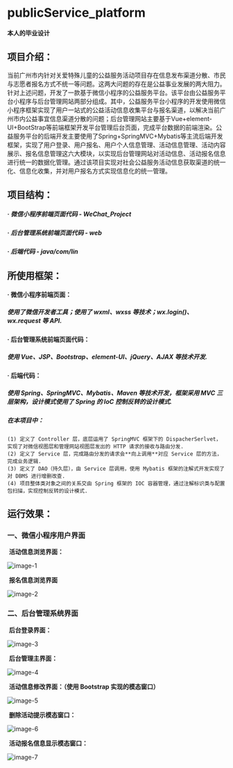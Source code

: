 # publicService_platform



**本人的毕业设计**



## 项目介绍：



​	当前广州市内针对关爱特殊儿童的公益服务活动项目存在信息发布渠道分散、市民与志愿者报名方式不统一等问题。这两大问题的存在是公益事业发展的两大阻力。针对上述问题，开发了一款基于微信小程序的公益服务平台。该平台由公益服务平台小程序与后台管理网站两部分组成。其中，公益服务平台小程序的开发使用微信小程序框架实现了用户一站式的公益活动信息收集平台与报名渠道，以解决当前广州市内公益事宜信息渠道分散的问题；后台管理网站主要基于Vue+element-UI+BootStrap等前端框架开发平台管理后台页面，完成平台数据的前端渲染。公益服务平台的后端开发主要使用了Spring+SpringMVC+Mybatis等主流后端开发框架，实现了用户登录、用户报名、用户个人信息管理、活动信息管理、活动内容展示、报名信息管理这六大模块，以实现后台管理网站对活动信息、活动报名信息进行统一的数据化管理。通过该项目实现对社会公益服务活动信息获取渠道的统一化、信息化收集，并对用户报名方式实现信息化的统一管理。



## 项目结构：



##### 	·	微信小程序前端页面代码 - WeChat_Project

##### 	·	后台管理系统前端页面代码 - web

##### 	·	后端代码 - java/com/lin



## 所使用框架：



#### 	·	微信小程序前端页面：

##### 使用了微信开发者工具；使用了 wxml、wxss 等技术；wx.login()、wx.request 等 API.



#### 	·	后台管理系统前端页面代码：

##### 使用 Vue、JSP、Bootstrap、element-UI、jQuery、AJAX 等技术开发.



#### 	·	后端代码：

##### 使用 Spring、SpringMVC、Mybatis、Maven 等技术开发，框架采用 MVC 三层架构，设计模式使用了 Spring 的 IoC 控制反转的设计模式.

##### 在本项目中：

 	(1) 定义了 Controller 层，底层运用了 SpringMVC 框架下的 DispacherSerlvet，实现了对微信视图层和管理网站视图层发出的 HTTP 请求的接收与路由分发.
 	(2) 定义了 Service 层，完成路由分发的请求会**向上调用**对应 Service 层的方法，完成业务逻辑.
 	(3) 定义了 DAO（持久层），由 Service 层调用，使用 Mybatis 框架的注解式开发实现了对 DBMS 进行增删改查.
 	(4) 项目整体类对象之间的关系交由 Spring 框架的 IOC 容器管理，通过注解标识类与配置包扫描，实现控制反转的设计模式.



## 运行效果：



### 	一、微信小程序用户界面

​		**活动信息浏览界面：**

![image-1](https://s2.xptou.com/2023/05/18/6465f8eeac887.png)



​		**报名信息浏览界面**

![image-2](https://s2.xptou.com/2023/05/18/6465f8f2b9f12.png)

### 	二、后台管理系统界面

​		**后台登录界面：**

![image-3](https://s2.xptou.com/2023/05/18/6465f8e75dfba.png)



​		**后台管理主界面：**

![image-4](https://s2.xptou.com/2023/05/18/6465f8f6e6288.png)



​		**活动信息修改界面：（使用 Bootstrap 实现的模态窗口）**

![image-5](https://s2.xptou.com/2023/05/18/6465f8f9c4577.png)



​		**删除活动提示模态窗口：**

![image-6](https://s2.xptou.com/2023/05/18/6465f8fc729f0.png)



​		**活动报名信息显示模态窗口：**

![image-7](https://s2.xptou.com/2023/05/18/6465f8ea461ca.png)

